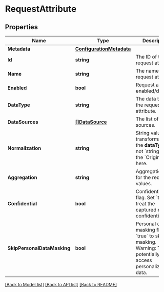 # RequestAttribute

## Properties
Name | Type | Description | Notes
------------ | ------------- | ------------- | -------------
**Metadata** | [**ConfigurationMetadata**](ConfigurationMetadata.md) |  | [optional] 
**Id** | **string** | The ID of the request attribute. | [optional] 
**Name** | **string** | The name of the request attribute. | 
**Enabled** | **bool** | Request attribute enabled/disabled. | 
**DataType** | **string** | The data type of the request attribute. | 
**DataSources** | [**[]DataSource**](DataSource.md) | The list of data sources. | 
**Normalization** | **string** | String values transformation.    If the **dataType** is not &#x60;string&#x60;, set the &#x60;Original&#x60; here. | 
**Aggregation** | **string** | Aggregation type for the request values. | 
**Confidential** | **bool** | Confidential data flag. Set &#x60;true&#x60; to treat the captured data as confidential. | 
**SkipPersonalDataMasking** | **bool** | Personal data masking flag. Set &#x60;true&#x60; to skip masking. Warning: This will potentially access personalized data. | 

[[Back to Model list]](../README.md#documentation-for-models) [[Back to API list]](../README.md#documentation-for-api-endpoints) [[Back to README]](../README.md)


